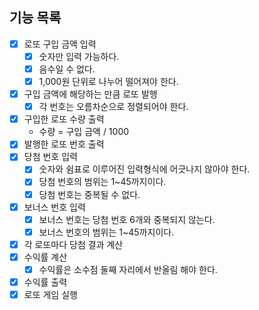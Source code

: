 ## 기능 목록

- [x] 로또 구입 금액 입력
    - [x] 숫자만 입력 가능하다.
    - [x] 음수일 수 없다.
    - [x] 1,000원 단위로 나누어 떨어져야 한다.
- [x] 구입 금액에 해당하는 만큼 로또 발행
    - [x] 각 번호는 오름차순으로 정렬되어야 한다.
- [x] 구입한 로또 수량 출력
    - 수량 = 구입 금액 / 1000
- [x] 발행한 로또 번호 출력
- [x] 당첨 번호 입력
    - [x] 숫자와 쉼표로 이루어진 입력형식에 어긋나지 않아야 한다.
    - [x] 당첨 번호의 범위는 1~45까지이다.
    - [x] 당첨 번호는 중복될 수 없다.
- [x] 보너스 번호 입력
    - [x] 보너스 번호는 당첨 번호 6개와 중복되지 않는다.
    - [x] 보너스 번호의 범위는 1~45까지이다.
- [x] 각 로또마다 당첨 결과 계산
- [x] 수익률 계산
    - [x] 수익률은 소수점 둘째 자리에서 반올림 해야 한다.
- [x] 수익률 출력
- [x] 로또 게임 실행
